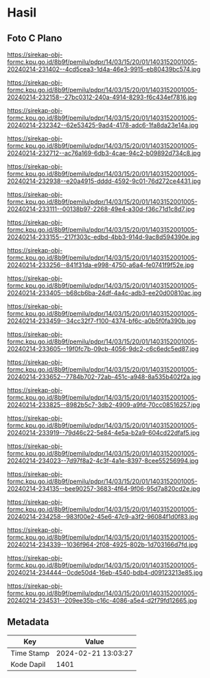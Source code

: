 # Hasil

## Foto C Plano

https://sirekap-obj-formc.kpu.go.id/8b9f/pemilu/pdpr/14/03/15/20/01/1403152001005-20240214-231402--4cd5cea3-1d4a-46e3-9915-eb80439bc574.jpg

https://sirekap-obj-formc.kpu.go.id/8b9f/pemilu/pdpr/14/03/15/20/01/1403152001005-20240214-232158--27bc0312-240a-4914-8293-f6c434ef7816.jpg

https://sirekap-obj-formc.kpu.go.id/8b9f/pemilu/pdpr/14/03/15/20/01/1403152001005-20240214-232342--62e53425-9ad4-4178-adc6-1fa8da23e14a.jpg

https://sirekap-obj-formc.kpu.go.id/8b9f/pemilu/pdpr/14/03/15/20/01/1403152001005-20240214-232712--ac76a169-6db3-4cae-94c2-b09892d734c8.jpg

https://sirekap-obj-formc.kpu.go.id/8b9f/pemilu/pdpr/14/03/15/20/01/1403152001005-20240214-232938--e20a4915-dddd-4592-9c01-76d272ce4431.jpg

https://sirekap-obj-formc.kpu.go.id/8b9f/pemilu/pdpr/14/03/15/20/01/1403152001005-20240214-233111--00138b97-2268-49e4-a30d-f36c71d1c8d7.jpg

https://sirekap-obj-formc.kpu.go.id/8b9f/pemilu/pdpr/14/03/15/20/01/1403152001005-20240214-233155--217f303c-edbd-4bb3-914d-9ac8d594390e.jpg

https://sirekap-obj-formc.kpu.go.id/8b9f/pemilu/pdpr/14/03/15/20/01/1403152001005-20240214-233256--841f31da-e998-4750-a6a4-fe0741f9f52e.jpg

https://sirekap-obj-formc.kpu.go.id/8b9f/pemilu/pdpr/14/03/15/20/01/1403152001005-20240214-233405--b68cb6ba-24df-4a4c-adb3-ee20d00810ac.jpg

https://sirekap-obj-formc.kpu.go.id/8b9f/pemilu/pdpr/14/03/15/20/01/1403152001005-20240214-233459--34cc32f7-f100-4374-bf6c-a0b5f0fa390b.jpg

https://sirekap-obj-formc.kpu.go.id/8b9f/pemilu/pdpr/14/03/15/20/01/1403152001005-20240214-233605--19f0fc7b-09cb-4056-9dc2-c6c6edc5ed87.jpg

https://sirekap-obj-formc.kpu.go.id/8b9f/pemilu/pdpr/14/03/15/20/01/1403152001005-20240214-233652--7784b702-72ab-451c-a948-8a535b402f2a.jpg

https://sirekap-obj-formc.kpu.go.id/8b9f/pemilu/pdpr/14/03/15/20/01/1403152001005-20240214-233825--8982b5c7-3db2-4909-a9fd-70cc08516257.jpg

https://sirekap-obj-formc.kpu.go.id/8b9f/pemilu/pdpr/14/03/15/20/01/1403152001005-20240214-233919--79d46c22-5e84-4e5a-b2a9-604cd22dfaf5.jpg

https://sirekap-obj-formc.kpu.go.id/8b9f/pemilu/pdpr/14/03/15/20/01/1403152001005-20240214-234023--7d97f8a2-4c3f-4a1e-8397-8cee55256994.jpg

https://sirekap-obj-formc.kpu.go.id/8b9f/pemilu/pdpr/14/03/15/20/01/1403152001005-20240214-234135--bee90257-3683-4f64-9f06-95d7a820cd2e.jpg

https://sirekap-obj-formc.kpu.go.id/8b9f/pemilu/pdpr/14/03/15/20/01/1403152001005-20240214-234258--983f00e2-45e6-47c9-a3f2-96084f1d0f83.jpg

https://sirekap-obj-formc.kpu.go.id/8b9f/pemilu/pdpr/14/03/15/20/01/1403152001005-20240214-234339--1036f964-2f08-4925-802b-1d703166d7fd.jpg

https://sirekap-obj-formc.kpu.go.id/8b9f/pemilu/pdpr/14/03/15/20/01/1403152001005-20240214-234444--0cde50d4-16eb-4540-bdb4-d09123213e85.jpg

https://sirekap-obj-formc.kpu.go.id/8b9f/pemilu/pdpr/14/03/15/20/01/1403152001005-20240214-234531--209ee35b-c16c-4086-a5e4-d2f79fd12665.jpg


## Metadata

| Key        | Value               |
| ---------- | ------------------- |
| Time Stamp | 2024-02-21 13:03:27 |
| Kode Dapil | 1401                |



